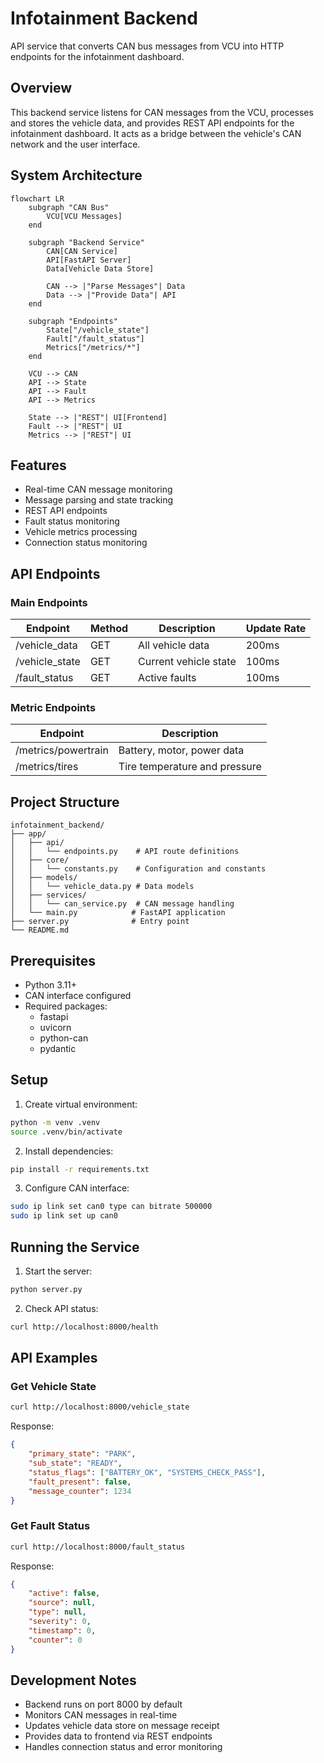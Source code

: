 # Infotainment Backend
API service that converts CAN bus messages from VCU into HTTP endpoints for the infotainment dashboard.

## Overview
This backend service listens for CAN messages from the VCU, processes and stores the vehicle data, and provides REST API endpoints for the infotainment dashboard. It acts as a bridge between the vehicle's CAN network and the user interface.

## System Architecture
```mermaid
flowchart LR
    subgraph "CAN Bus"
        VCU[VCU Messages]
    end

    subgraph "Backend Service"
        CAN[CAN Service]
        API[FastAPI Server]
        Data[Vehicle Data Store]
        
        CAN --> |"Parse Messages"| Data
        Data --> |"Provide Data"| API
    end

    subgraph "Endpoints"
        State["/vehicle_state"]
        Fault["/fault_status"]
        Metrics["/metrics/*"]
    end

    VCU --> CAN
    API --> State
    API --> Fault
    API --> Metrics
    
    State --> |"REST"| UI[Frontend]
    Fault --> |"REST"| UI
    Metrics --> |"REST"| UI
```

## Features
- Real-time CAN message monitoring
- Message parsing and state tracking
- REST API endpoints
- Fault status monitoring
- Vehicle metrics processing
- Connection status monitoring

## API Endpoints

### Main Endpoints
| Endpoint | Method | Description | Update Rate |
|----------|--------|-------------|-------------|
| /vehicle_data | GET | All vehicle data | 200ms |
| /vehicle_state | GET | Current vehicle state | 100ms |
| /fault_status | GET | Active faults | 100ms |

### Metric Endpoints
| Endpoint | Description |
|----------|-------------|
| /metrics/powertrain | Battery, motor, power data |
| /metrics/tires | Tire temperature and pressure |

## Project Structure
```
infotainment_backend/
├── app/
│   ├── api/
│   │   └── endpoints.py    # API route definitions
│   ├── core/
│   │   └── constants.py    # Configuration and constants
│   ├── models/
│   │   └── vehicle_data.py # Data models
│   ├── services/
│   │   └── can_service.py  # CAN message handling
│   └── main.py            # FastAPI application
├── server.py              # Entry point
└── README.md
```

## Prerequisites
- Python 3.11+
- CAN interface configured
- Required packages:
  - fastapi
  - uvicorn
  - python-can
  - pydantic

## Setup
1. Create virtual environment:
```bash
python -m venv .venv
source .venv/bin/activate
```

2. Install dependencies:
```bash
pip install -r requirements.txt
```

3. Configure CAN interface:
```bash
sudo ip link set can0 type can bitrate 500000
sudo ip link set up can0
```

## Running the Service
1. Start the server:
```bash
python server.py
```

2. Check API status:
```bash
curl http://localhost:8000/health
```

## API Examples

### Get Vehicle State
```bash
curl http://localhost:8000/vehicle_state
```
Response:
```json
{
    "primary_state": "PARK",
    "sub_state": "READY",
    "status_flags": ["BATTERY_OK", "SYSTEMS_CHECK_PASS"],
    "fault_present": false,
    "message_counter": 1234
}
```

### Get Fault Status
```bash
curl http://localhost:8000/fault_status
```
Response:
```json
{
    "active": false,
    "source": null,
    "type": null,
    "severity": 0,
    "timestamp": 0,
    "counter": 0
}
```

## Development Notes
- Backend runs on port 8000 by default
- Monitors CAN messages in real-time
- Updates vehicle data store on message receipt
- Provides data to frontend via REST endpoints
- Handles connection status and error monitoring
